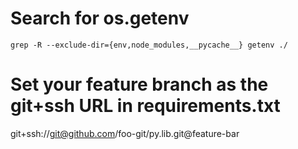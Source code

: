 # Search for os.getenv
  
    grep -R --exclude-dir={env,node_modules,__pycache__} getenv ./
    
# Set your feature branch as the git+ssh URL in requirements.txt

   git+ssh://git@github.com/foo-git/py.lib.git@feature-bar
